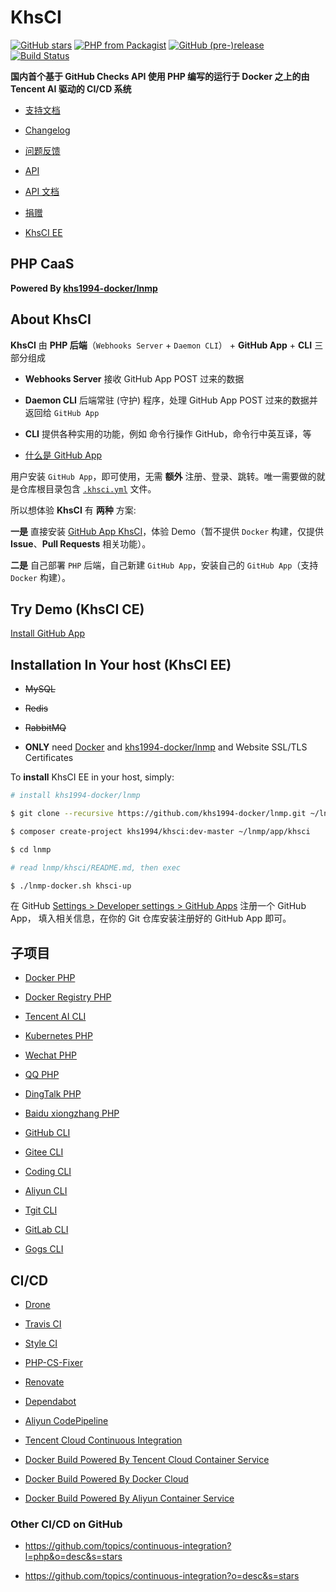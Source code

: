 # KhsCI

[![GitHub stars](https://img.shields.io/github/stars/khs1994-php/khsci.svg?style=social&label=Stars)](https://github.com/khs1994-php/khsci) [![PHP from Packagist](https://img.shields.io/packagist/php-v/khs1994/khsci.svg)](https://packagist.org/packages/khs1994/khsci) [![GitHub (pre-)release](https://img.shields.io/github/release/khs1994-php/khsci/all.svg)](https://github.com/khs1994-php/khsci/releases) [![Build Status](https://ci.khs1994.com/github_app/khs1994-php/khsci/status?branch=master)](https://ci.khs1994.com/github_app/khs1994-php/khsci)

**国内首个基于 GitHub Checks API 使用 PHP 编写的运行于 Docker 之上的由 Tencent AI 驱动的 CI/CD 系统**

* [支持文档](https://github.com/khs1994-php/khsci/tree/master/docs)

* [Changelog](https://github.com/khs1994-php/khsci/blob/master/CHANGELOG.md)

* [问题反馈](https://github.com/khs1994-php/khsci/issues)

* [API](https://ci.khs1994.com/api)

* [API 文档](https://docs.ci.khs1994.com)

* [捐赠](https://zan.khs1994.com)

* [KhsCI EE](https://github.com/khs1994-php/khsci/tree/master/docs#about-khsci-ce-and-ee)

## PHP CaaS

**Powered By [khs1994-docker/lnmp](https://github.com/khs1994-docker/lnmp)**

## About KhsCI

**KhsCI** 由 **PHP 后端**（`Webhooks Server` + `Daemon CLI`） + **GitHub App** + **CLI** 三部分组成

* **Webhooks Server** 接收 GitHub App POST 过来的数据

* **Daemon CLI** 后端常驻 (守护) 程序，处理 GitHub App POST 过来的数据并返回给 `GitHub App`

* **CLI** 提供各种实用的功能，例如 命令行操作 GitHub，命令行中英互译，等

* [什么是 GitHub App](https://github.com/khs1994-php/khsci/issues/51)

用户安装 `GitHub App`，即可使用，无需 **额外** 注册、登录、跳转。唯一需要做的就是仓库根目录包含 [`.khsci.yml`](https://github.com/khs1994-php/khsci/tree/master/yml_examples) 文件。

所以想体验 **KhsCI** 有 **两种** 方案:

**一是** 直接安装 [GitHub App KhsCI](https://github.com/khs1994-php/khsci/tree/master/docs)，体验 Demo（暂不提供 `Docker` 构建，仅提供 **Issue**、**Pull Requests** 相关功能）。

**二是** 自己部署 `PHP` 后端，自己新建 `GitHub App`，安装自己的 `GitHub App`（支持 `Docker` 构建）。

## Try Demo (KhsCI CE)

[Install GitHub App](https://github.com/khs1994-php/khsci/tree/master/docs)

## Installation In Your host (KhsCI EE)

* ~~MySQL~~

* ~~Redis~~

* ~~RabbitMQ~~

* **ONLY** need [Docker](https://github.com/yeasy/docker_practice/tree/master/install) and [khs1994-docker/lnmp](https://github.com/khs1994-docker/lnmp) and Website SSL/TLS Certificates

To **install** KhsCI EE in your host, simply:

```bash
# install khs1994-docker/lnmp

$ git clone --recursive https://github.com/khs1994-docker/lnmp.git ~/lnmp

$ composer create-project khs1994/khsci:dev-master ~/lnmp/app/khsci

$ cd lnmp

# read lnmp/khsci/README.md, then exec

$ ./lnmp-docker.sh khsci-up
```

在 GitHub [Settings > Developer settings > GitHub Apps](https://github.com/settings/apps) 注册一个 GitHub App， 填入相关信息，在你的 Git 仓库安装注册好的 GitHub App 即可。

## 子项目

* [Docker PHP](https://github.com/khs1994-docker/libdocker)

* [Docker Registry PHP](https://github.com/khs1994-docker/libregistry)

* [Tencent AI CLI]()

* [Kubernetes PHP]()

* [Wechat PHP](https://github.com/khs1994-php/libwechat)

* [QQ PHP]()

* [DingTalk PHP]()

* [Baidu xiongzhang PHP](https://github.com/khs1994-php/xiongzhang)

* [GitHub CLI]()

* [Gitee CLI]()

* [Coding CLI]()

* [Aliyun CLI]()

* [Tgit CLI]()

* [GitLab CLI]()

* [Gogs CLI]()

## CI/CD

* [Drone](https://www.khs1994.com/categories/CI/Drone/)

* [Travis CI](https://travis-ci.org/khs1994-php/khsci)

* [Style CI](https://styleci.io/repos/119219872)

* [PHP-CS-Fixer](https://github.com/FriendsOfPHP/PHP-CS-Fixer)

* [Renovate](https://github.com/marketplace/renovate)

* [Dependabot](https://github.com/marketplace/dependabot)

* [Aliyun CodePipeline](https://www.aliyun.com/product/codepipeline)

* [Tencent Cloud Continuous Integration](https://cloud.tencent.com/product/cci)

* [Docker Build Powered By Tencent Cloud Container Service](https://cloud.tencent.com/product/ccs)

* [Docker Build Powered By Docker Cloud](https://cloud.docker.com)

* [Docker Build Powered By Aliyun Container Service](https://www.aliyun.com/product/containerservice)

### Other CI/CD on GitHub

* https://github.com/topics/continuous-integration?l=php&o=desc&s=stars

* https://github.com/topics/continuous-integration?o=desc&s=stars

